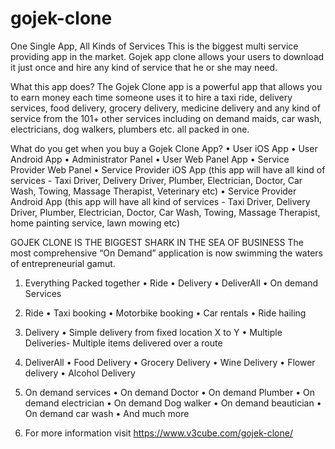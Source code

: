 # gojek-clone
One Single App, All Kinds of Services
This is the biggest multi service providing app in the market. Gojek app clone allows your users to download it just once and hire any kind of service that he or she may need. 

What this app does?
The Gojek Clone app is a powerful app that allows you to earn money each time someone uses it to hire a taxi ride, delivery services, food delivery, grocery delivery, medicine delivery and any kind of service from the 101+ other services including on demand maids, car wash, electricians, dog walkers, plumbers etc. all packed in one.

What do you get when you buy a Gojek Clone App?
•	User iOS App
•	User Android App
•	Administrator Panel
•	User Web Panel App
•	Service Provider Web Panel
•	Service Provider iOS App (this app will have all kind of services - Taxi Driver, Delivery Driver, Plumber, Electrician, Doctor, Car Wash, Towing, Massage Therapist, Veterinary etc)
•	Service Provider Android App (this app will have all kind of services - Taxi Driver, Delivery Driver, Plumber, Electrician, Doctor, Car Wash, Towing, Massage Therapist, home painting service, lawn mowing etc)

GOJEK CLONE IS THE BIGGEST SHARK IN THE SEA OF BUSINESS
The most comprehensive “On Demand” application is now swimming the waters of entrepreneurial gamut. 

1.	Everything Packed together
•	Ride
•	Delivery
•	DeliverAll
•	On demand Services

2.	Ride
•	Taxi booking
•	Motorbike booking
•	Car rentals
•	Ride hailing

3.	Delivery
•	Simple delivery from fixed location X to Y
•	Multiple Deliveries- Multiple items delivered over a route

4.	DeliverAll
•	Food Delivery
•	Grocery Delivery
•	Wine Delivery
•	Flower delivery
•	Alcohol Delivery

5.	On demand services
•	On demand Doctor
•	On demand Plumber
•	On demand electrician
•	On demand Dog walker
•	On demand beautician
•	On demand car wash
•	And much more

6.	For more information visit https://www.v3cube.com/gojek-clone/
